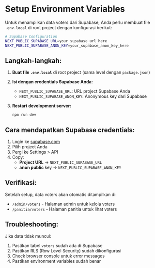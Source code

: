 # Setup Environment Variables

Untuk menampilkan data voters dari Supabase, Anda perlu membuat file `.env.local` di root project dengan konfigurasi berikut:

```bash
# Supabase Configuration
NEXT_PUBLIC_SUPABASE_URL=your_supabase_url_here
NEXT_PUBLIC_SUPABASE_ANON_KEY=your_supabase_anon_key_here
```

## Langkah-langkah:

1. **Buat file `.env.local`** di root project (sama level dengan `package.json`)
2. **Isi dengan credentials Supabase Anda:**
   - `NEXT_PUBLIC_SUPABASE_URL`: URL project Supabase Anda
   - `NEXT_PUBLIC_SUPABASE_ANON_KEY`: Anonymous key dari Supabase

3. **Restart development server:**
   ```bash
   npm run dev
   ```

## Cara mendapatkan Supabase credentials:

1. Login ke [supabase.com](https://supabase.com)
2. Pilih project Anda
3. Pergi ke Settings > API
4. Copy:
   - **Project URL** → `NEXT_PUBLIC_SUPABASE_URL`
   - **anon public** key → `NEXT_PUBLIC_SUPABASE_ANON_KEY`

## Verifikasi:

Setelah setup, data voters akan otomatis ditampilkan di:
- `/admin/voters` - Halaman admin untuk kelola voters
- `/panitia/voters` - Halaman panitia untuk lihat voters

## Troubleshooting:

Jika data tidak muncul:
1. Pastikan tabel `voters` sudah ada di Supabase
2. Pastikan RLS (Row Level Security) sudah dikonfigurasi
3. Check browser console untuk error messages
4. Pastikan environment variables sudah benar














